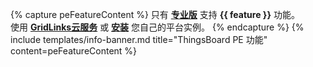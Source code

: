 {% capture peFeatureContent %}
只有 [**专业版**](/products/thingsboard-pe/) 支持 **{{ feature }}** 功能。<br>
使用 [**GridLinks云服务**](https://cloud.codingas.com/signup) 或 [**安装**](/docs/user-guide/install/pe/installation-options/) 您自己的平台实例。
{% endcapture %}
{% include templates/info-banner.md title="ThingsBoard PE 功能" content=peFeatureContent %}